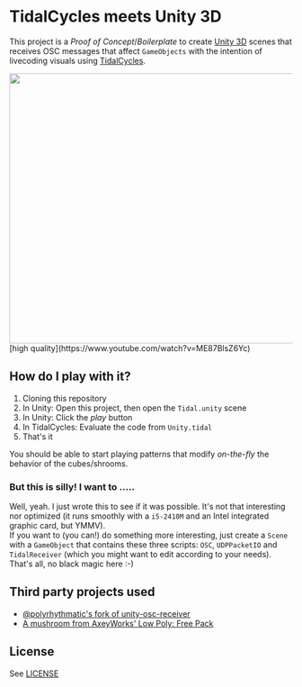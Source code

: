 # TidalCycles meets Unity 3D

This project is a *Proof of Concept*/*Boilerplate* to create [Unity 3D](https://unity3d.com/) scenes that receives OSC messages that affect `GameObjects` with the intention of livecoding visuals using [TidalCycles](http://tidalcycles.org/).

<img src="http://i.imgur.com/xhz29fu.gif" width="640" height="480">  
[high quality](https://www.youtube.com/watch?v=ME87BlsZ6Yc)

## How do I play with it?

1. Cloning this repository  
2. In Unity: Open this project, then open the `Tidal.unity` scene  
3. In Unity: Click the *play* button  
4. In TidalCycles: Evaluate the code from `Unity.tidal`  
4. That's it  

You should be able to start playing patterns that modify *on-the-fly* the behavior of the cubes/shrooms.

### But this is silly! I want to .....

Well, yeah. I just wrote this to see if it was possible. It's not that interesting nor optimized (it runs smoothly with a `i5-2410M` and an Intel integrated graphic card, but YMMV).  
If you want to (you can!) do something more interesting, just create a `Scene` with a `GameObject` that contains these three scripts: `OSC`, `UDPPacketIO` and `TidalReceiver` (which you might want to edit according to your needs). That's all, no black magic here :-)

## Third party projects used

* [@polyrhythmatic's fork of unity-osc-receiver](https://github.com/polyrhythmatic/unity-osc-receiver/)
* [A mushroom from AxeyWorks' Low Poly: Free Pack](https://www.assetstore.unity3d.com/en/#!/content/58821)

## License

See [LICENSE](LICENSE)
